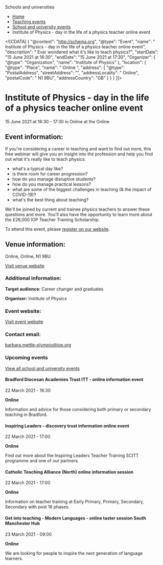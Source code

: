Schools and universities

*   [Home](/)
*   [Teaching events](/teaching-events)
*   [School and university events](/teaching-events/training-provider-events)
*   Institute of Physics - day in the life of a physics teacher online event

<!\[CDATA\[ { "@context": "http://schema.org", "@type": "Event", "name": " Institute of Physics - day in the life of a physics teacher online event", "description": " Ever wondered what it&#039;s like to teach physics?", "startDate": "15 June 2021 at 16:30", "endDate": "15 June 2021 at 17:30", "Organizer": { "@type": "Organization", "name": "Institute of Physics" }, "location": { "@type": "Place", "name": " Online ", "address": { "@type": "PostalAddress", "streetAddress": "", "addressLocality": " Online", "postalCode": " N1 9BU", "addressCountry": "GB" } } } \]\]>

Institute of Physics - day in the life of a physics teacher online event
========================================================================

15 June 2021 at 16:30 - 17:30 in Online at the Online

Event information:
------------------

If you're considering a career in teaching and want to find out more, this free webinar will give you an insight into the profession and help you find out what it's really like to teach physics:

*   what's a typical day like?
*   is there room for career progression?
*   how do you manage disruptive students?
*   how do you manage practical lessons?
*   what are some of the biggest challenges in teaching (& the impact of COVID-19)?
*   what's the best thing about teaching?

We'll be joined by current and trainee physics teachers to answer these questions and more. You'll also have the opportunity to learn more about the £26,000 IOP Teacher Training Scholarship.

To attend this event, please [register on our website](https://attendee.gotowebinar.com/register/4419764478357998352?source=DfE+events).

Venue information:
------------------

Online, Online, N1 9BU

[Visit venue website](https://www.iop.org/about/support-grants/iop-teacher-training-scholarships "Online")

### Additional information:

**Target audience:** Career changer and graduates

**Organiser:** Institute of Physics

### Event website:

[Visit event website](https://attendee.gotowebinar.com/register/4419764478357998352?source=DfE+events)

### Contact email:

[barbara.mettle-olympio@iop.org](mailto:barbara.mettle-olympio@iop.org)

### Upcoming events

[View all school and university events](/teaching-events/training-provider-events)

[](/teaching-events/training-provider-events/210322-bradford-diocesan-academies-trust-itt-online-information-event)

#### Bradford Diocesan Academies Trust ITT - online information event

22 March 2021 - 16:30

**Online**

Information and advice for those considering both primary or secondary teaching in Bradford.

[](/teaching-events/training-provider-events/210322-inspiring-leaders-discovery-trust-information-online-event)

#### Inspiring Leaders - discovery trust information online event

22 March 2021 - 17:00

**Online**

Find out more about the Inspiring Leaders Teacher Training SCITT programme and one of our partners.

[](/teaching-events/training-provider-events/210322-catholic-teaching-alliance-north-online-information-session)

#### Catholic Teaching Alliance (North) online information session

22 March 2021 - 17:00

**Online**

Information on teacher training at Early Primary, Primary, Secondary, Secondary with post 16 phases.

[](/teaching-events/training-provider-events/210323-get-into-teaching-modern-languages-online-taster-session-south-manchester-hub)

#### Get into teaching - Modern Languages - online taster session South Manchester Hub

23 March 2021 - 09:00

**Online**

We are looking for people to inspire the next generation of language learners.